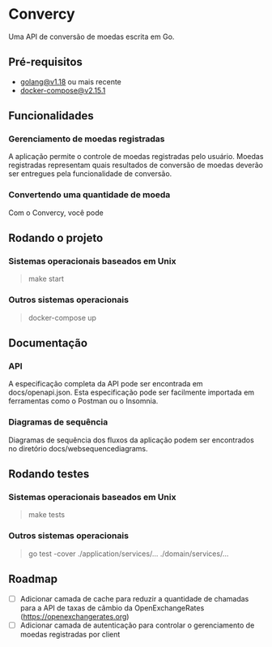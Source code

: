 # Convercy

Uma API de conversão de moedas escrita em Go.

## Pré-requisitos

- golang@v1.18 ou mais recente
- docker-compose@v2.15.1

## Funcionalidades

### Gerenciamento de moedas registradas

A aplicação permite o controle de moedas registradas pelo usuário. Moedas registradas representam quais resultados de conversão de moedas deverão ser entregues pela funcionalidade de conversão.

### Convertendo uma quantidade de moeda

Com o Convercy, você pode 

## Rodando o projeto

### Sistemas operacionais baseados em Unix

> make start

### Outros sistemas operacionais

> docker-compose up

## Documentação

### API

A especificação completa da API pode ser encontrada em docs/openapi.json. Esta especificação pode ser facilmente importada em ferramentas como o Postman ou o Insomnia.

### Diagramas de sequência

Diagramas de sequência dos fluxos da aplicação podem ser encontrados no diretório docs/websequencediagrams.

## Rodando testes

### Sistemas operacionais baseados em Unix

> make tests

### Outros sistemas operacionais

> go test -cover ./application/services/... ./domain/services/...

## Roadmap

- [ ] Adicionar camada de cache para reduzir a quantidade de chamadas para a API de taxas de câmbio da OpenExchangeRates (https://openexchangerates.org)
- [ ] Adicionar camada de autenticação para controlar o gerenciamento de moedas registradas por client
